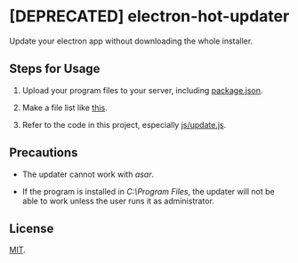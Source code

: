 # [DEPRECATED] electron-hot-updater

Update your electron app without downloading the whole installer.

## Steps for Usage

1. Upload your program files to your server, including [package.json](package.json).

2. Make a file list like [this](files.json).

3. Refer to the code in this project, especially [js/update.js](js/update.js).

## Precautions

- The updater cannot work with *asar*.

- If the program is installed in *C:\Program Files*, the updater will not be able to work unless the user runs it as administrator.

## License

[MIT](LICENSE).
